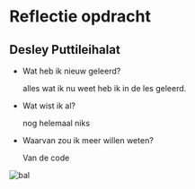 # Reflectie opdracht
## Desley Puttileihalat

- Wat heb ik nieuw geleerd?

  alles wat ik nu weet heb ik in de les geleerd.
- Wat wist ik al?

  nog helemaal niks

- Waarvan zou ik meer willen weten?

  Van de code


![bal](https://github.com/Desley7/Reflectieopdracht/assets/144898896/24bc325a-29f4-4c53-9538-02fa9a618d79)
